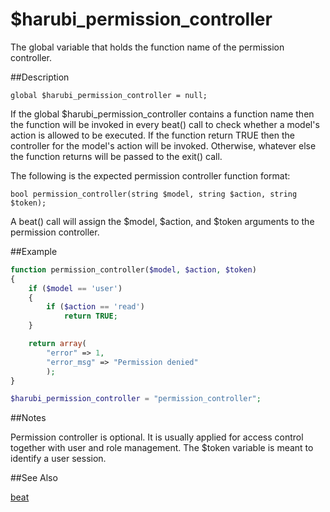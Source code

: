 $harubi_permission_controller
=============================

The global variable that holds the function name of the permission controller.

##Description

```
global $harubi_permission_controller = null;
```

If the global $harubi_permission_controller contains a function name then the function will be invoked in every beat() call to check whether a model's action is allowed to be executed. If the function return TRUE then the controller for the model's action will be invoked. Otherwise, whatever else the function returns will be passed to the exit() call.

The following is the expected permission controller function format:

```
bool permission_controller(string $model, string $action, string $token);
```

A beat() call will assign the $model, $action, and $token arguments to the permission controller.


##Example

```php
function permission_controller($model, $action, $token)
{
	if ($model == 'user')
	{
		if ($action == 'read')
			return TRUE;
	}

	return array(
		"error" => 1,
		"error_msg" => "Permission denied"
		);
}

$harubi_permission_controller = "permission_controller";
```

##Notes

Permission controller is optional. It is usually applied for access control together with user and role management. The $token variable is meant to identify a user session. 

##See Also

[beat](beat.md)
